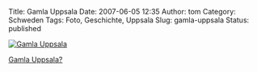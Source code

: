Title: Gamla Uppsala
Date: 2007-06-05 12:35
Author: tom
Category: Schweden
Tags: Foto, Geschichte, Uppsala
Slug: gamla-uppsala
Status: published

[![Gamla
Uppsala](/pic/gamlauppsbw_s.jpg "Gamla Uppsala")](/pic/gamlauppsbw_l.jpg)

[Gamla Uppsala?](http://de.wikipedia.org/wiki/Gamla_Uppsala)

